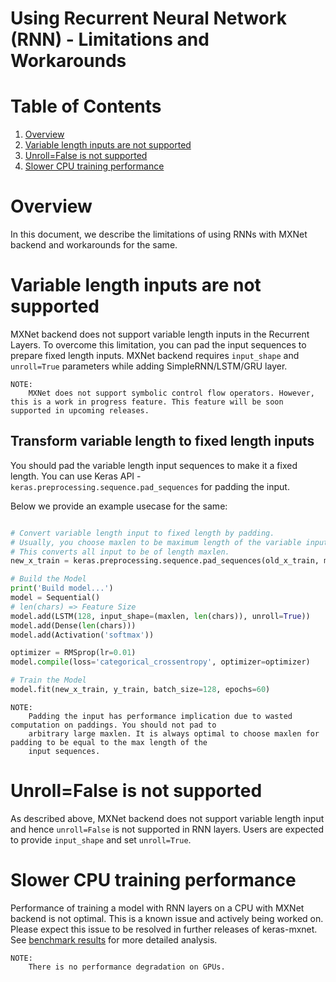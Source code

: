 # Using Recurrent Neural Network (RNN) - Limitations and Workarounds

# Table of Contents

1. [Overview](#overview)
2. [Variable length inputs are not supported](#variable-length-inputs-are-not-supported)
3. [Unroll=False is not supported](#unroll=False-is-not-supported)
4. [Slower CPU training performance](#slower-cpu-training-performance)

# Overview

In this document, we describe the limitations of using RNNs with MXNet backend and workarounds for the same.

# Variable length inputs are not supported

MXNet backend does not support variable length inputs in the Recurrent Layers. To overcome this limitation, you can pad the input sequences to prepare fixed length inputs. MXNet backend requires `input_shape` and `unroll=True` parameters while adding SimpleRNN/LSTM/GRU layer.

```
NOTE:
    MXNet does not support symbolic control flow operators. However, this is a work in progress feature. This feature will be soon supported in upcoming releases.
```

## Transform variable length to fixed length inputs

You should pad the variable length input sequences to make it a fixed length. You can use Keras API - `keras.preprocessing.sequence.pad_sequences` for padding the input.
 
Below we provide an example usecase for the same:

```python

# Convert variable length input to fixed length by padding.
# Usually, you choose maxlen to be maximum length of the variable input sequence.
# This converts all input to be of length maxlen.
new_x_train = keras.preprocessing.sequence.pad_sequences(old_x_train, maxlen=100)

# Build the Model
print('Build model...')
model = Sequential()
# len(chars) => Feature Size
model.add(LSTM(128, input_shape=(maxlen, len(chars)), unroll=True))
model.add(Dense(len(chars)))
model.add(Activation('softmax'))

optimizer = RMSprop(lr=0.01)
model.compile(loss='categorical_crossentropy', optimizer=optimizer)

# Train the Model
model.fit(new_x_train, y_train, batch_size=128, epochs=60)

```

```
NOTE:
    Padding the input has performance implication due to wasted computation on paddings. You should not pad to 
    arbitrary large maxlen. It is always optimal to choose maxlen for padding to be equal to the max length of the 
    input sequences.
```
# Unroll=False is not supported

As described above, MXNet backend does not support variable length input and hence `unroll=False` is not supported in RNN layers. Users are expected to provide `input_shape` and set `unroll=True`.

# Slower CPU training performance

Performance of training a model with RNN layers on a CPU with MXNet backend is not optimal. This is a known issue and actively being worked on. Please expect this issue to be resolved in further releases of keras-mxnet. See [benchmark results](../../benchmark/README.md) for more detailed analysis.

```
NOTE:
    There is no performance degradation on GPUs.
```
